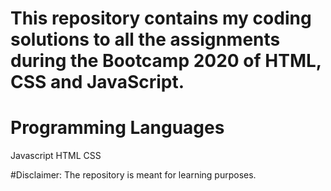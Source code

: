 # This repository contains my coding solutions to all the assignments during the Bootcamp 2020 of HTML, CSS and JavaScript.

# Programming Languages
Javascript
HTML
CSS

#Disclaimer: 
The repository is meant for learning purposes.
